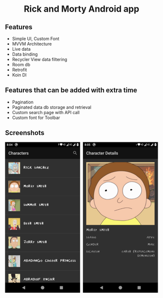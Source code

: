 # <center>Rick and Morty Android app</center>


## Features

- Simple UI, Custom Font
- MVVM Architecture
- Live data
- Data binding
- Recycler View data filtering
- Room db
- Retrofit
- Koin DI


## Features that can be added with extra time

- Pagination
- Paginated data db storage and retrieval
- Custom search page with API call
- Custom font for Toolbar


## Screenshots

![Screenshots](./mobile_ui.png)





